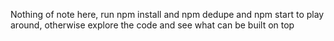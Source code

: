 Nothing of note here, run npm install and npm dedupe and npm start to play around, otherwise explore the code and see what can be built on top